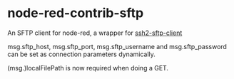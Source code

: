 # node-red-contrib-sftp
<p>An SFTP client for node-red, a wrapper for <a href="https://github.com/jyu213/ssh2-sftp-client">ssh2-sftp-client</a></p>

<p>msg.sftp_host, msg.sftp_port, msg.sftp_username and msg.sftp_password can be set as connection parameters dynamically.</p>
<p>(msg.)localFilePath is now required when doing a GET.</p>